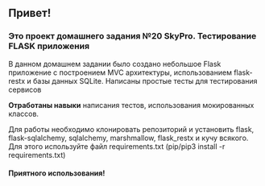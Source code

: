 ## Привет!

### Это проект домашнего задания №20 SkyPro. Тестирование FLASK приложения

В данном домашнем задании было создано небольшое Flask приложение с построением MVC архитектуры, 
использованием flask-restx и базы данных SQLite. Написаны простые тесты для тестирования сервисов


**Отработаны навыки** написания тестов, использования мокированных классов.

Для работы необходимо клонировать репозиторий и установить flask, flask-sqlalchemy, sqlalchemy, marshmallow,
flask_restx и кучу всякого. Для этого используйте файл requirements.txt (pip/pip3 install -r requirements.txt)
#### Приятного использования! 